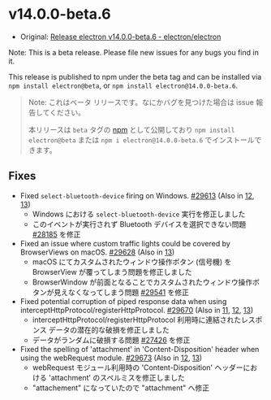 # v14.0.0-beta.6

- Original: [Release electron v14.0.0-beta.6 - electron/electron](https://github.com/electron/electron/releases/tag/v14.0.0-beta.6)

Note: This is a beta release. Please file new issues for any bugs you find in it.

This release is published to npm under the beta tag and can be installed via `npm install electron@beta`, or `npm install electron@14.0.0-beta.6`.

> Note: これはベータ リリースです。なにかバグを見つけた場合は issue 報告してください。
>
> 本リリースは `beta` タグの [npm](https://www.npmjs.com/package/electron) として公開しており `npm install electron@beta` または `npm i electron@14.0.0-beta.6` でインストールできます。

## Fixes

- Fixed `select-bluetooth-device` firing on Windows. [#29613](https://github.com/electron/electron/pull/29613) (Also in [12](https://github.com/electron/electron/pull/29612), [13](https://github.com/electron/electron/pull/29611))
  - Windows における `select-bluetooth-device` 実行を修正しました
  - このイベントが実行されず Bluetooth デバイスを選択できない問題 [#28185](https://github.com/electron/electron/issues/28185) を修正
- Fixed an issue where custom traffic lights could be covered by BrowserViews on macOS. [#29628](https://github.com/electron/electron/pull/29628) (Also in [13](https://github.com/electron/electron/pull/29663))
  - macOS にてカスタムされたウィンドウ操作ボタン (信号機) を BrowserView が覆ってしまう問題を修正しました
  - BrowserWindow が前面となることでカスタムされたウィンドウ操作ボタンが見えなくなってしまう問題 [#29541](https://github.com/electron/electron/issues/29541) を修正
- Fixed potential corruption of piped response data when using interceptHttpProtocol/registerHttpProtocol. [#29670](https://github.com/electron/electron/pull/29670) (Also in [11](https://github.com/electron/electron/pull/29667), [12](https://github.com/electron/electron/pull/29668), [13](https://github.com/electron/electron/pull/29669))
  - interceptHttpProtocol/registerHttpProtocol 利用時に連結されたレスポンス データの潜在的な破損を修正しました
  - データがランダムに破損する問題 [#27426](https://github.com/electron/electron/issues/27426) を修正
- Fixed the spelling of 'attachment' in 'Content-Disposition' header when using the webRequest module. [#29673](https://github.com/electron/electron/pull/29673) (Also in [12](https://github.com/electron/electron/pull/29671), [13](https://github.com/electron/electron/pull/29672))
  - webRequest モジュール利用時の 'Content-Disposition' ヘッダーにおける 'attachment' のスペルミスを修正しました
  - "attachement" になっていたので "attachment" へ修正
